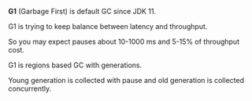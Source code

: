 **G1** (Garbage First) is default GC since JDK 11.

G1 is trying to keep balance between latency and throughput.

So you may expect pauses about 10-1000 ms and 5-15% of throughput cost.

G1 is regions based GC with generations.

Young generation is collected with pause 
and old generation is collected concurrently.